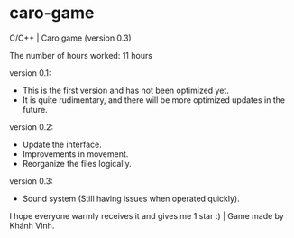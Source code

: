 # caro-game
C/C++ | Caro game (version 0.3)

The number of hours worked: 11 hours

version 0.1:
- This is the first version and has not been optimized yet.
- It is quite rudimentary, and there will be more optimized updates in the future.

version 0.2:
- Update the interface.
- Improvements in movement.
- Reorganize the files logically.

version 0.3:
- Sound system (Still having issues when operated quickly).

I hope everyone warmly receives it and gives me 1 star :) | Game made by Khánh Vinh.



